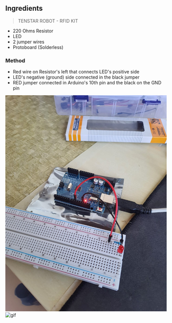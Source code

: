 
## Ingredients

> TENSTAR ROBOT - RFID KIT

- 220 Ohms Resistor
- LED
- 2 jumper wires
- Protoboard (Solderless)

### Method

- Red wire on Resistor's left that connects LED's positive side
- LED's negative (ground) side connected in the black jumper
- RED jumper connected in Arduino's 10th pin and the black on the GND pin

![image](assets/live.jpeg)
![gif](assets/live.gif)